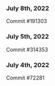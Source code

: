 ### July 8th, 2022

Commit #191303

### July 5th, 2022

Commit #314353


### July 4th, 2022

Commit #72281
